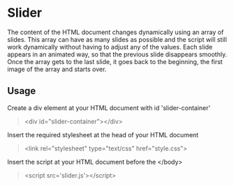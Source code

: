 # Slider
The content of the HTML document changes dynamically using an array of slides. This array can have as many slides as possible and the script will still work dynamically without having to adjust any of the values. Each slide appears in an animated way, so that the previous slide disappears smoothly. Once the array gets to the last slide, it goes back to the beginning, the first image of the array and starts over.
## Usage
Create a div element at your HTML document with id 'slider-container'
> \<div id="slider-container"></div\>
>
Insert the required stylesheet at the head of your HTML document
> \<link rel="stylesheet" type="text/css" href="style.css"\>
>
Insert the script at your HTML document before the \</body\>
> \<script src='slider.js'></script\>
